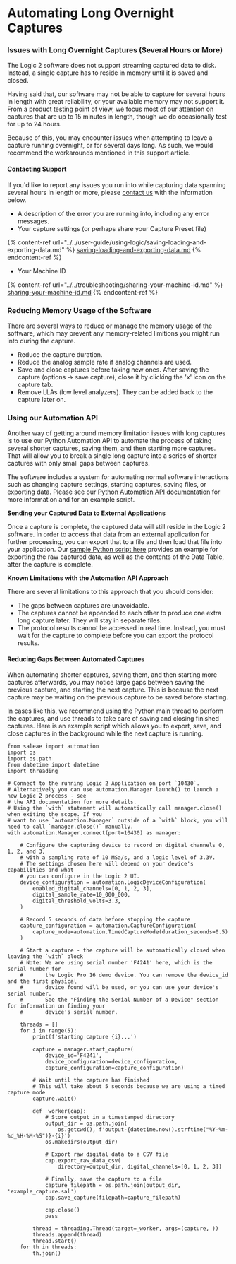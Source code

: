 # Automating Long Overnight Captures

### Issues with Long Overnight Captures (Several Hours or More)

The Logic 2 software does not support streaming captured data to disk. Instead, a single capture has to reside in memory until it is saved and closed.&#x20;

Having said that, our software may not be able to capture for several hours in length with great reliability, or your available memory may not support it. From a product testing point of view, we focus most of our attention on captures that are up to 15 minutes in length, though we do occasionally test for up to 24 hours.

Because of this, you may encounter issues when attempting to leave a capture running overnight, or for several days long. As such, we would recommend the workarounds mentioned in this support article.&#x20;

#### Contacting Support

If you'd like to report any issues you run into while capturing data spanning several hours in length or more, please [contact us](https://contact.saleae.com/hc/en-us/requests/new) with the information below.

* A description of the error you are running into, including any error messages.
* Your capture settings (or perhaps share your Capture Preset file)

{% content-ref url="../../user-guide/using-logic/saving-loading-and-exporting-data.md" %}
[saving-loading-and-exporting-data.md](../../user-guide/using-logic/saving-loading-and-exporting-data.md)
{% endcontent-ref %}

* &#x20;Your Machine ID

{% content-ref url="../../troubleshooting/sharing-your-machine-id.md" %}
[sharing-your-machine-id.md](../../troubleshooting/sharing-your-machine-id.md)
{% endcontent-ref %}

### Reducing Memory Usage of the Software

There are several ways to reduce or manage the memory usage of the software, which may prevent any memory-related limitions you might run into during the capture.

* Reduce the capture duration.
* Reduce the analog sample rate if analog channels are used.
* Save and close captures before taking new ones. After saving the capture (options -> save capture), close it by clicking the 'x' icon on the capture tab.
* Remove LLAs (low level analyzers). They can be added back to the capture later on.

### **Using our Automation API**

Another way of getting around memory limitation issues with long captures is to use our Python Automation API to automate the process of taking several shorter captures, saving them, and then starting more captures. That will allow you to break a single long capture into a series of shorter captures with only small gaps between captures.

The software includes a system for automating normal software interactions such as changing capture settings, starting captures, saving files, or exporting data. Please see our [Python Automation API documentation](https://saleae.github.io/logic2-automation/) for more information and for an example script.

**Sending your Captured Data to External Applications**

Once a capture is complete, the captured data will still reside in the Logic 2 software. In order to access that data from an external application for further processing, you can export that to a file and then load that file into your application. Our [sample Python script here](https://saleae.github.io/logic2-automation/getting\_started.html) provides an example for exporting the raw captured data, as well as the contents of the Data Table, after the capture is complete.

**Known Limitations with the Automation API Approach**

There are several limitations to this approach that you should consider:

* The gaps between captures are unavoidable.
* The captures cannot be appended to each other to produce one extra long capture later. They will stay in separate files.
* The protocol results cannot be accessed in real time. Instead, you must wait for the capture to complete before you can export the protocol results.

#### Reducing Gaps Between Automated Captures

When automating shorter captures, saving them, and then starting more captures afterwards, you may notice large gaps between saving the previous capture, and starting the next capture. This is because the next capture may be waiting on the previous capture to be saved before starting.

In cases like this, we recommend using the Python main thread to perform the captures, and use threads to take care of saving and closing finished captures. Here is an example script which allows you to export, save, and close captures in the background while the next capture is running.

```
from saleae import automation
import os
import os.path
from datetime import datetime
import threading

# Connect to the running Logic 2 Application on port `10430`.
# Alternatively you can use automation.Manager.launch() to launch a new Logic 2 process - see
# the API documentation for more details.
# Using the `with` statement will automatically call manager.close() when exiting the scope. If you
# want to use `automation.Manager` outside of a `with` block, you will need to call `manager.close()` manually.
with automation.Manager.connect(port=10430) as manager:

    # Configure the capturing device to record on digital channels 0, 1, 2, and 3,
    # with a sampling rate of 10 MSa/s, and a logic level of 3.3V.
    # The settings chosen here will depend on your device's capabilities and what
    # you can configure in the Logic 2 UI.
    device_configuration = automation.LogicDeviceConfiguration(
        enabled_digital_channels=[0, 1, 2, 3],
        digital_sample_rate=10_000_000,
        digital_threshold_volts=3.3,
    )

    # Record 5 seconds of data before stopping the capture
    capture_configuration = automation.CaptureConfiguration(
        capture_mode=automation.TimedCaptureMode(duration_seconds=0.5)
    )

    # Start a capture - the capture will be automatically closed when leaving the `with` block
    # Note: We are using serial number 'F4241' here, which is the serial number for
    #       the Logic Pro 16 demo device. You can remove the device_id and the first physical
    #       device found will be used, or you can use your device's serial number.
    #       See the "Finding the Serial Number of a Device" section for information on finding your
    #       device's serial number.

    threads = []
    for i in range(5):
        print(f'starting capture {i}...')

        capture = manager.start_capture(
            device_id='F4241',
            device_configuration=device_configuration,
            capture_configuration=capture_configuration)

        # Wait until the capture has finished
        # This will take about 5 seconds because we are using a timed capture mode
        capture.wait()

        def _worker(cap):
            # Store output in a timestamped directory
            output_dir = os.path.join(
                os.getcwd(), f'output-{datetime.now().strftime("%Y-%m-%d_%H-%M-%S")}-{i}')
            os.makedirs(output_dir)

            # Export raw digital data to a CSV file
            cap.export_raw_data_csv(
                directory=output_dir, digital_channels=[0, 1, 2, 3])

            # Finally, save the capture to a file
            capture_filepath = os.path.join(output_dir, 'example_capture.sal')
            cap.save_capture(filepath=capture_filepath)

            cap.close()
            pass

        thread = threading.Thread(target=_worker, args=(capture, ))
        threads.append(thread)
        thread.start()
    for th in threads:
        th.join()
```
